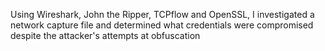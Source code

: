 Using Wireshark, John the Ripper, TCPflow and OpenSSL, I investigated a network capture file and determined what credentials were compromised despite the attacker's attempts at obfuscation
